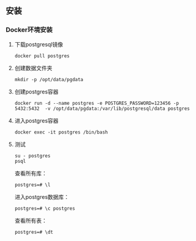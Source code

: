 ## 安装

### Docker环境安装

1. 下载postgresql镜像

   ```shell
   docker pull postgres
   ```

2. 创建数据文件夹

   ```shell
   mkdir -p /opt/data/pgdata
   ```

3. 创建postgres容器

   ```shell
   docker run -d --name postgres -e POSTGRES_PASSWORD=123456 -p 5432:5432  -v /opt/data/pgdata:/var/lib/postgresql/data postgres
   ```

4. 进入postgres容器

   ```shell
   docker exec -it postgres /bin/bash
   ```

5. 测试

   ```
   su - postgres
   psql
   ```

   查看所有库：

   ```
   postgres=# \l
   ```

   进入postgres数据库：

   ```
   postgres=# \c postgres
   ```

   查看所有表：

   ```
   postgres=# \dt
   ```

   































